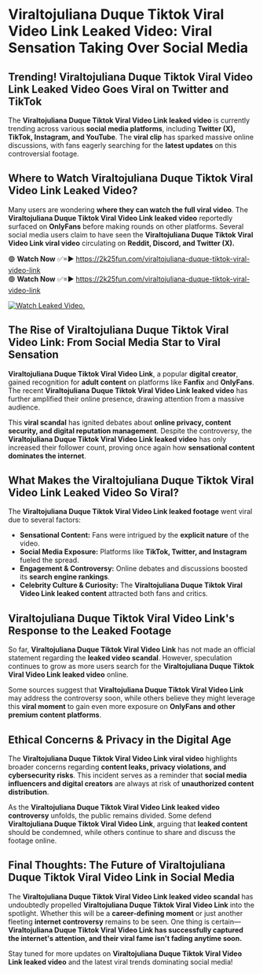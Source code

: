 # Viraltojuliana Duque Tiktok Viral Video Link Leaked Video: Viral Sensation Taking Over Social Media

## **Trending! Viraltojuliana Duque Tiktok Viral Video Link Leaked Video Goes Viral on Twitter and TikTok**
The **Viraltojuliana Duque Tiktok Viral Video Link leaked video** is currently trending across various **social media platforms**, including **Twitter (X), TikTok, Instagram, and YouTube**. The **viral clip** has sparked massive online discussions, with fans eagerly searching for the **latest updates** on this controversial footage.

## **Where to Watch Viraltojuliana Duque Tiktok Viral Video Link Leaked Video?**
Many users are wondering **where they can watch the full viral video**. The **Viraltojuliana Duque Tiktok Viral Video Link leaked video** reportedly surfaced on **OnlyFans** before making rounds on other platforms. Several social media users claim to have seen the **Viraltojuliana Duque Tiktok Viral Video Link viral video** circulating on **Reddit, Discord, and Twitter (X).**

🟢 **Watch Now** ✅=► https://2k25fun.com/viraltojuliana-duque-tiktok-viral-video-link  
🟢 **Watch Now** ✅=► https://2k25fun.com/viraltojuliana-duque-tiktok-viral-video-link  

[![Watch Leaked Video.](https://miro.medium.com/v2/resize:fit:828/format:webp/1*cilzJN44JGOrTw9NJCrNHA.gif "Watch Leaked Video")](https://2k25fun.com/viraltojuliana-duque-tiktok-viral-video-link)

## **The Rise of Viraltojuliana Duque Tiktok Viral Video Link: From Social Media Star to Viral Sensation**
**Viraltojuliana Duque Tiktok Viral Video Link**, a popular **digital creator**, gained recognition for **adult content** on platforms like **Fanfix** and **OnlyFans**. The recent **Viraltojuliana Duque Tiktok Viral Video Link leaked video** has further amplified their online presence, drawing attention from a massive audience.

This **viral scandal** has ignited debates about **online privacy, content security, and digital reputation management**. Despite the controversy, the **Viraltojuliana Duque Tiktok Viral Video Link leaked video** has only increased their follower count, proving once again how **sensational content dominates the internet**.

## **What Makes the Viraltojuliana Duque Tiktok Viral Video Link Leaked Video So Viral?**
The **Viraltojuliana Duque Tiktok Viral Video Link leaked footage** went viral due to several factors:
- **Sensational Content:** Fans were intrigued by the **explicit nature** of the video.
- **Social Media Exposure:** Platforms like **TikTok, Twitter, and Instagram** fueled the spread.
- **Engagement & Controversy:** Online debates and discussions boosted its **search engine rankings**.
- **Celebrity Culture & Curiosity:** The **Viraltojuliana Duque Tiktok Viral Video Link leaked content** attracted both fans and critics.

## **Viraltojuliana Duque Tiktok Viral Video Link's Response to the Leaked Footage**
So far, **Viraltojuliana Duque Tiktok Viral Video Link** has not made an official statement regarding the **leaked video scandal**. However, speculation continues to grow as more users search for the **Viraltojuliana Duque Tiktok Viral Video Link leaked video** online.

Some sources suggest that **Viraltojuliana Duque Tiktok Viral Video Link** may address the controversy soon, while others believe they might leverage this **viral moment** to gain even more exposure on **OnlyFans and other premium content platforms**.

## **Ethical Concerns & Privacy in the Digital Age**
The **Viraltojuliana Duque Tiktok Viral Video Link viral video** highlights broader concerns regarding **content leaks, privacy violations, and cybersecurity risks**. This incident serves as a reminder that **social media influencers and digital creators** are always at risk of **unauthorized content distribution**.

As the **Viraltojuliana Duque Tiktok Viral Video Link leaked video controversy** unfolds, the public remains divided. Some defend **Viraltojuliana Duque Tiktok Viral Video Link**, arguing that **leaked content** should be condemned, while others continue to share and discuss the footage online.

## **Final Thoughts: The Future of Viraltojuliana Duque Tiktok Viral Video Link in Social Media**
The **Viraltojuliana Duque Tiktok Viral Video Link leaked video scandal** has undoubtedly propelled **Viraltojuliana Duque Tiktok Viral Video Link** into the spotlight. Whether this will be a **career-defining moment** or just another fleeting **internet controversy** remains to be seen. One thing is certain—**Viraltojuliana Duque Tiktok Viral Video Link has successfully captured the internet's attention, and their viral fame isn't fading anytime soon.**

Stay tuned for more updates on **Viraltojuliana Duque Tiktok Viral Video Link leaked video** and the latest viral trends dominating social media!